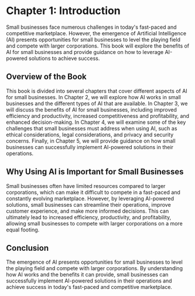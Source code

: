 Chapter 1: Introduction
=======================

Small businesses face numerous challenges in today's fast-paced and competitive marketplace. However, the emergence of Artificial Intelligence (AI) presents opportunities for small businesses to level the playing field and compete with larger corporations. This book will explore the benefits of AI for small businesses and provide guidance on how to leverage AI-powered solutions to achieve success.

Overview of the Book
--------------------

This book is divided into several chapters that cover different aspects of AI for small businesses. In Chapter 2, we will explore how AI works in small businesses and the different types of AI that are available. In Chapter 3, we will discuss the benefits of AI for small businesses, including improved efficiency and productivity, increased competitiveness and profitability, and enhanced decision-making. In Chapter 4, we will examine some of the key challenges that small businesses must address when using AI, such as ethical considerations, legal considerations, and privacy and security concerns. Finally, in Chapter 5, we will provide guidance on how small businesses can successfully implement AI-powered solutions in their operations.

Why Using AI is Important for Small Businesses
----------------------------------------------

Small businesses often have limited resources compared to larger corporations, which can make it difficult to compete in a fast-paced and constantly evolving marketplace. However, by leveraging AI-powered solutions, small businesses can streamline their operations, improve customer experience, and make more informed decisions. This can ultimately lead to increased efficiency, productivity, and profitability, allowing small businesses to compete with larger corporations on a more equal footing.

Conclusion
----------

The emergence of AI presents opportunities for small businesses to level the playing field and compete with larger corporations. By understanding how AI works and the benefits it can provide, small businesses can successfully implement AI-powered solutions in their operations and achieve success in today's fast-paced and competitive marketplace.
